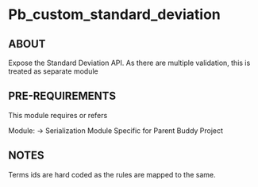 # Pb_custom_standard_deviation

ABOUT
------------
Expose the Standard Deviation API. As there are multiple validation, this is treated as separate module

PRE-REQUIREMENTS
------------------
This module requires or refers

Module:
 	-> Serialization Module
Specific for Parent Buddy Project

NOTES
------------
Terms ids are hard coded as the rules are mapped to the same.
